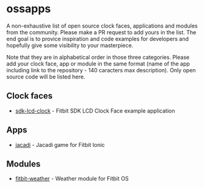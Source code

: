 # ossapps
A non-exhaustive list of open source clock faces, applications and modules from the community. Please make a PR request to add yours in the list. The end goal is to provice inspiration and code examples for developers and hopefully give some visibility to your masterpiece.

Note that they are in alphabetical order in those three categories. Please add your clock face, app or module in the same format (name of the app including link to the repository - 140 caracters max description). Only open source code will be listed here.

## Clock faces
- [sdk-lcd-clock](https://github.com/Fitbit/sdk-lcd-clock) - Fitbit SDK LCD Clock Face example application

## Apps
- [jacadi](https://github.com/gregoiresage/jacadi/) - Jacadi game for Fitbit Ionic

## Modules
- [fitbit-weather](https://github.com/gregoiresage/fitbit-weather) - Weather module for Fitbit OS
